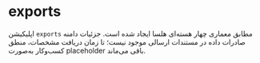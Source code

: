 # exports

اپلیکیشن `exports` مطابق معماری چهار هسته‌ای هلسا ایجاد شده است. جزئیات دامنه صادرات داده در مستندات ارسالی موجود نیست؛ تا زمان دریافت مشخصات، منطق کسب‌وکار به‌صورت placeholder باقی می‌ماند.